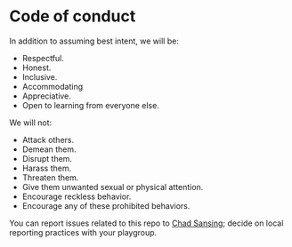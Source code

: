 # Code of conduct

In addition to assuming best intent, we will be:

- Respectful.
- Honest.
- Inclusive.
- Accommodating
- Appreciative.
- Open to learning from everyone else.

We will not:

- Attack others.
- Demean them.
- Disrupt them.
- Harass them.
- Threaten them.
- Give them unwanted sexual or physical attention.
- Encourage reckless behavior.
- Encourage any of these prohibited behaviors.

You can report issues related to this repo to [Chad Sansing](mailto:csansing@gmail.com); decide on local reporting practices with your playgroup.